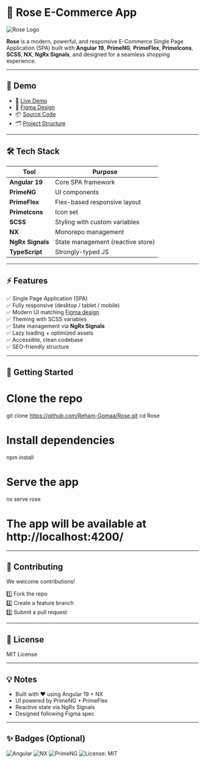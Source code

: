 
# 🌹 Rose E-Commerce App

![Rose Logo](https://rose-chi-nine.vercel.app/images/navbar/Rose.WebP)

**Rose** is a modern, powerful, and responsive E-Commerce Single Page Application (SPA) built with **Angular 19**, **PrimeNG**, **PrimeFlex**, **PrimeIcons**, **SCSS**, **NX**, **NgRx Signals**, and designed for a seamless shopping experience.

---

## 🚀 Demo

- 🔗 [Live Demo](https://rose-chi-nine.vercel.app/#/dashboard/home)
- 🎨 [Figma Design](https://www.figma.com/design/QqsPTLi6eOzPXy3uueAg67/Rose?node-id=1945-72&t=AOhPzFNtjrbn4TXQ-0)
- 📦 [Source Code](https://github.com/Reham-Gomaa/Rose)
- 🗂️ [Project Structure](https://uithub.com/Reham-Gomaa/Rose)

---

## 🛠 Tech Stack

| Tool               | Purpose                           |
|--------------------|-----------------------------------|
| **Angular 19**      | Core SPA framework                |
| **PrimeNG**         | UI components                     |
| **PrimeFlex**       | Flex-based responsive layout      |
| **PrimeIcons**      | Icon set                          |
| **SCSS**            | Styling with custom variables     |
| **NX**              | Monorepo management               |
| **NgRx Signals**    | State management (reactive store) |
| **TypeScript**      | Strongly-typed JS                 |

---

## ⚡ Features

✅ Single Page Application (SPA)  
✅ Fully responsive (desktop / tablet / mobile)  
✅ Modern UI matching [Figma design](https://www.figma.com/design/QqsPTLi6eOzPXy3uueAg67/Rose?node-id=1945-72&t=AOhPzFNtjrbn4TXQ-0)  
✅ Theming with SCSS variables  
✅ State management via **NgRx Signals**  
✅ Lazy loading + optimized assets  
✅ Accessible, clean codebase  
✅ SEO-friendly structure

---

## 🚀 Getting Started

# Clone the repo
git clone https://github.com/Reham-Gomaa/Rose.git
cd Rose

# Install dependencies
npm install

# Serve the app
nx serve rose

# The app will be available at http://localhost:4200/

---

## 🙌 Contributing

We welcome contributions!

1️⃣ Fork the repo  
2️⃣ Create a feature branch  
3️⃣ Submit a pull request

---

## 📜 License

MIT License

---

## 💡 Notes

- Built with ❤️ using Angular 19 + NX  
- UI powered by PrimeNG + PrimeFlex  
- Reactive state via NgRx Signals  
- Designed following Figma spec

---

## ✨ Badges (Optional)

![Angular](https://img.shields.io/badge/Angular-19-red) ![NX](https://img.shields.io/badge/NX-monorepo-blue) ![PrimeNG](https://img.shields.io/badge/PrimeNG-UI-green) ![License: MIT](https://img.shields.io/badge/License-MIT-yellow.svg)
